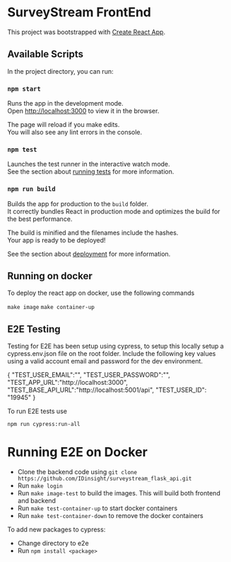 # SurveyStream FrontEnd

This project was bootstrapped with [Create React App](https://github.com/facebook/create-react-app).

## Available Scripts

In the project directory, you can run:

### `npm start`

Runs the app in the development mode.\
Open [http://localhost:3000](http://localhost:3000) to view it in the browser.

The page will reload if you make edits.\
You will also see any lint errors in the console.

### `npm test`

Launches the test runner in the interactive watch mode.\
See the section about [running tests](https://facebook.github.io/create-react-app/docs/running-tests) for more information.

### `npm run build`

Builds the app for production to the `build` folder.\
It correctly bundles React in production mode and optimizes the build for the best performance.

The build is minified and the filenames include the hashes.\
Your app is ready to be deployed!

See the section about [deployment](https://facebook.github.io/create-react-app/docs/deployment) for more information.

## Running on docker

To deploy the react app on docker, use the following commands

`make image`
`make container-up`


## E2E Testing 

Testing for E2E has been setup using cypress, to setup this locally setup a cypress.env.json file on the root folder. Include the following key values using a valid account email and password for the dev environment.

{
   "TEST_USER_EMAIL":"",
   "TEST_USER_PASSWORD":"",
   "TEST_APP_URL":"http://localhost:3000",
   "TEST_BASE_API_URL":"http://localhost:5001/api",
   "TEST_USER_ID": "19945"
}



To run E2E tests use 

`npm run cypress:run-all`

# Running E2E on Docker
- Clone the backend code using `git clone https://github.com/IDinsight/surveystream_flask_api.git`
- Run `make login`
- Run `make image-test` to build the images. This will build both frontend and backend
- Run `make test-container-up` to start docker containers
- Run `make test-container-down` to remove the docker containers

To add new packages to cypress:
- Change directory to e2e
- Run `npm install <package>`
 
